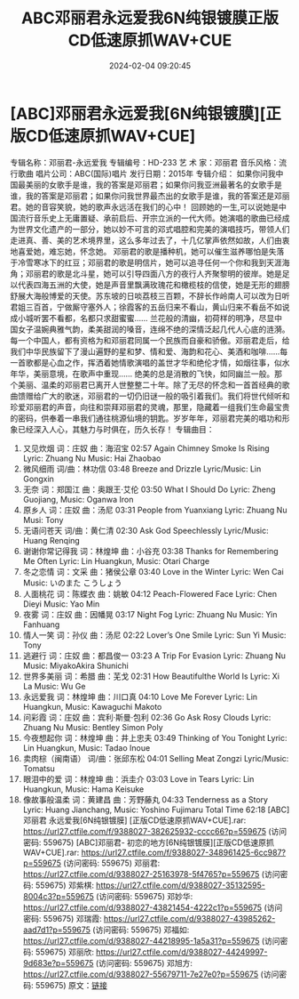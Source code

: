 ﻿---
title: ABC邓丽君永远爱我6N纯银镀膜正版CD低速原抓WAV+CUE
date: 2024-02-04 09:20:45
categories: WAV车载音乐、镜像
tags: 华语中文
---
# [ABC]邓丽君永远爱我[6N纯银镀膜][正版CD低速原抓WAV+CUE]

专辑名称：邓丽君-永远爱我
专辑编号：HD-233
艺 术 家：邓丽君
音乐风格：流行歌曲
唱片公司：ABC(国际)唱片
发行日期：2015年
专辑介绍：
如果你问我中国最美丽的女歌手是谁，我的答案是邓丽君；如果你问我亚洲最著名的女歌手是谁，我的答案是邓丽君；如果你问我世界最杰出的女歌手是谁，我的答案还是邓丽君。她的音容笑貌，她的歌声永远活在我们的心中！
回顾她的一生,可以说她是中国流行音乐史上无庸置疑、承前启后、开宗立派的一代大师。她演唱的歌曲已经成为世界文化遗产的一部分，她以妙不可言的邓式唱腔和完美的演唱技巧，带领人们走进真、善、美的艺术境界里，这么多年过去了，十几亿掌声依然如故，人们由衷地喜爱她，难忘她，怀念她。
邓丽君的歌是播种机，她可以催生滋养哪怕是失落于冷雪寒冰下的红豆；邓丽君的歌是明信片，她可以追寻任何一个你和我到天涯海角；邓丽君的歌是北斗星，她可以引导四面八方的夜行人齐聚黎明的彼岸。她是足以代表四海五洲的大使，她是声音里飘满玫瑰花和橄榄枝的信使，她是无形的翅膀舒展大海般博爱的天使。苏东坡的日啖荔枝三百颗，不辞长作岭南人可以改为日听君姐三百首，宁做厮守塞外人；徐霞客的五岳归来不看山，黄山归来不看岳不如说成小城听罢不看都，名都只求甜蜜蜜……
兰花般的清幽，初荷样的明净，尽显中国女子温婉典雅气韵，柔美甜润的嗓音，连绵不绝的深情泛起几代人心底的涟漪。每一个中国人，都有资格为和邓丽君同属一个民族而自豪和骄傲。邓丽君走后，给我们中华民族留下了漫山遍野的星和梦、情和爱、海韵和花心、美酒和咖啡……每一首歌都是心血之作，挥洒着她情歌演唱的盖世才华和绝伦才情，如烟往事，似水年华，美丽意境，在歌声中重现……
绝美的总是消散的飞快，如同幽兰一般。那个美丽、温柔的邓丽君已离开人世整整二十年。除了无尽的怀念和一首首经典的歌曲馈赠给广大的歌迷，邓丽君的一切仍旧谜一般的吸引着我们。我们将世代倾听和珍爱邓丽君的声音，向往和崇拜邓丽君的灵魂，那里，隐藏着一组我们生命最宝贵的密码，供奉着一串我们通往桃源仙境的钥匙。岁岁年年，邓丽君完美的唱功和形象已经深入人心，其魅力与时俱在，历久长存！
专辑曲目：
01. 又见炊烟 词：庄奴 曲：海沼宝 02:57
Again Chimney Smoke Is Rising Lyric: Zhuang Nu Music: Hai
Zhaobao
02. 微风细雨 词/曲：林功信 03:48
Breeze and Drizzle Lyric/Music: Lin Gongxin
03. 无奈 词：郑国江 曲：奥跟王·艾伦 03:50
What I Should Do Lyric: Zheng Guojiang, Music: Oganwa Iron
04. 原乡人 词：庄奴 曲：汤尼 03:31
People from Yuanxiang Lyric: Zhuang Nu Musi: Tony
05. 无语问苍天 词/曲：黄仁清 02:30
Ask God Speechlessly Lyric/Music: Huang Renqing
06. 谢谢你常记得我 词：林煌坤 曲：小谷充 03:38
Thanks for Remembering Me Often Lyric: Lin Huangkun, Music:
Otari Charge
07. 冬之恋情 词：文采 曲：猪侯公章 03:40
Love in the Winter Lyric: Wen Cai Music: いのまた こうしょう
08. 人面桃花 词：陈蝶衣 曲：姚敏 04:12
Peach-Flowered Face Lyric: Chen Dieyi Music: Yao Min
09. 夜雾 词：庄奴 曲：因幡晃 03:17
Night Fog Lyric: Zhuang Nu Music: Yin Fanhuang
10. 情人一笑 词：孙仪 曲：汤尼 02:22
Lover’s One Smile Lyric: Sun Yi Music: Tony
11. 逃避行 词：庄奴 曲：都昌俊一 03:23
A Trip For Evasion Lyric: Zhuang Nu Music: MiyakoAkira
Shunichi
12. 世界多美丽 词：希腊 曲：芜戈 02:31
How Beautifulthe World Is Lyric: Xi La Music: Wu Ge
13. 永远爱我 词：林煌坤 曲：川口真 04:10
Love Me Forever Lyric: Lin Huangkun, Music: Kawaguchi Makoto
14. 问彩霞 词：庄奴 曲：宾利·斯曼·包利 02:36
Go Ask Rosy Clouds Lyric: Zhuang Nu Music: Bentley Simon
Poly
15. 今夜想起你 词：林煌坤 曲：井上忠夫 03:49
Thinking of You Tonight Lyric: Lin Huangkun, Music: Tadao
Inoue
16. 卖肉棕（闽南语） 词/曲：张邱东松 04:01
Selling Meat Zongzi Lyric/Music: Tomatsu
17. 眼泪中的爱 词：林煌坤 曲：浜圭介 03:03
Love in Tears Lyric: Lin Huangkun, Music: Hama Keisuke
18. 像故事般温柔 词：黄建昌 曲：芳野藤丸 04:33
Tenderness as a Story Lyric: Huang Jianchang, Music: Yoshino
Fujimaru
Total Time 62:18
[ABC]邓丽君 永远爱我[6N纯银镀膜] [正版CD低速原抓WAV+CUE].rar: https://url27.ctfile.com/f/9388027-382625932-cccc66?p=559675
(访问密码: 559675)
[ABC]邓丽君- 初恋的地方[6N纯银镀膜][正版CD低速原抓WAV+CUE].rar: https://url27.ctfile.com/f/9388027-348961425-6cc987?p=559675
(访问密码: 559675)
邓丽君: https://url27.ctfile.com/d/9388027-25163978-5f4765?p=559675
(访问密码: 559675)
邓紫棋: https://url27.ctfile.com/d/9388027-35132595-8004c3?p=559675
(访问密码: 559675)
邓妙华: https://url27.ctfile.com/d/9388027-43821454-4222c1?p=559675
(访问密码: 559675)
邓瑞霞: https://url27.ctfile.com/d/9388027-43985262-aad7d1?p=559675
(访问密码: 559675)
邓福如: https://url27.ctfile.com/d/9388027-44218995-1a5a31?p=559675
(访问密码: 559675)
邓丽欣: https://url27.ctfile.com/d/9388027-44249997-9d683e?p=559675
(访问密码: 559675)
邓旭方: https://url27.ctfile.com/d/9388027-55679711-7e27e0?p=559675
(访问密码: 559675)
原文：[链接](https://blog.sina.com.cn/s/blog_1647c7e76010314d3.html)